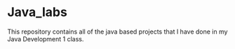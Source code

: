 # Java_labs
This repository contains all of the java based projects that I have done in my Java Development 1 class.
